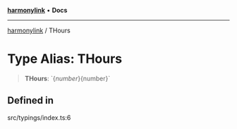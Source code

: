 [**harmonylink**](../README.md) • **Docs**

***

[harmonylink](../globals.md) / THours

# Type Alias: THours

> **THours**: \`$\{number\}$\{number\}\`

## Defined in

src/typings/index.ts:6
